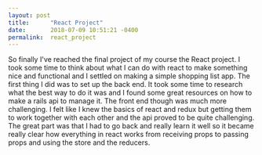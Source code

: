 ```yaml
---
layout: post
title:      "React Project"
date:       2018-07-09 10:51:21 -0400
permalink:  react_project
---
```



So finally I've reached the final project of my course the React project. I took some time to think about what I can do with react to make something nice and functional and I settled on making a simple shopping list app. The first thing I did was to set up the back end. It took some time to research what the best way to do it was and I found some great resources on how to make a rails api to manage it.
The front end though was much more challenging. I felt like I knew the basics of react and redux but getting them to work together with each other and the api proved to be quite challenging. The great part was that I had to go back and really learn it well so it became really clear how everything in react works from receiving props to passing props and using the store and the reducers.

